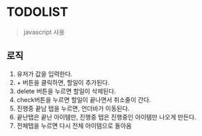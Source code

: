 # TODOLIST

> javascript 사용

## 로직

1. 유저가 값을 입력한다.
2. \+ 버튼을 클릭하면, 할일이 추가된다.
3. delete 버튼을 누르면 할일이 삭제된다.
4. check버튼을 누르면 할일이 끝나면서 취소줄이 간다.
5. 진행중 끝남 탭을 누르면, 언더바가 이동된다.
6. 끝난탭은 끝난 아이템만, 진행중 탭은 진행중인 아이템만 나오게 만든다.
7. 전체탭을 누르면 다시 전체 아이템으로 돌아옴
